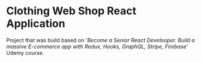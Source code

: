 # Clothing Web Shop React Application

Project that was build based on '<i>Become a Senior React Develooper. Build a massive E-commerce app with Redux, Hooks, GraphQL, Stripe, Firebase</i>' Udemy course.
